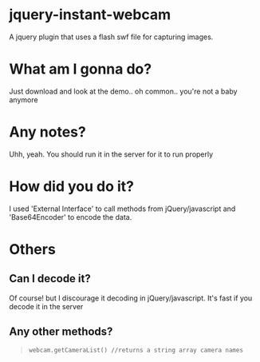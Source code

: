 jquery-instant-webcam
=====================

A jquery plugin that uses a flash swf file for capturing images.

What am I gonna do?
==

Just download and look at the demo.. oh common.. you're not a baby anymore

Any notes?
==

Uhh, yeah. You should run it in the server for it to run properly


How did you do it?
==

I used 'External Interface' to call methods from jQuery/javascript and 'Base64Encoder' to encode the data.


Others
==

Can I decode it?
--
Of course! but I discourage it decoding in jQuery/javascript. It's fast if you decode it in the server

Any other methods?
--
>     webcam.getCameraList() //returns a string array camera names




